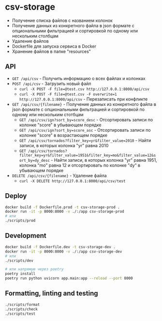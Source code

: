 # csv-storage

- Получение списка файлов с названием колонок
- Получение данных из конкретного файла в json формате с опциональными фильтрацией и сортировкой по одному или нескольким столбцам
- Удаление файлов
- Dockerfile для запуска сервиса в Docker
- Хранение файлов в папке "resources"

## API
- `GET /api/csv` - Получить информацию о всех файлах и колонках
- `POST /api/csv` - Загрузить новый файл
	- `curl -X POST -F file=@test.csv http://127.0.0.1:8000/api/csv`
	- `curl -X POST -F file=@test.csv -F overwrite=1 http://127.0.0.1:8000/api/csv` - Перезаписать при конфликте
- `GET /api/csv/{filename}` - Получение данных из конкретного файла в json формате с опциональными фильтрацией и сортировкой по одному или нескольким стотбцам
	- `GET /api/csv/ign?sort_by=score_desc` - Отсортировать записи по колонке "score" в убывающем порядке
	- `GET /api/csv/ign?sort_by=score_asc` - Отсортировать записи по колонке "score" в возрастающем порядке
	- `GET /api/csv/tornados?filter_key=yr&filter_value=2010` - Найти записи, в которых колонка "yr" равна 2010
	- `GET /api/csv/tornados?filter_key=yr&filter_value=1951&filter_key=mo&filter_value=12&sort_by=dy_desc` - Найти записи, в которых колонка "yr" равна 1951, колонка "mo" равна 12 и отсортировать по колонке "dy" в убывающем порядке
- `DELETE /api/csv/{filename}` - Удаление файла
	- `curl -X DELETE http://127.0.0.1:8000/api/csv/test`

## Deploy
```sh
docker build -f Dockerfile.prod -t csv-storage-prod .
docker run -it -p 8000:8000 -v ./:/app csv-storage-prod
# или
./scripts/prod
```

## Development
```sh
docker build -f Dockerfile.dev -t csv-storage-dev .
docker run -it -p 8000:8000 -v ./:/app csv-storage-dev
# или
./scripts/dev

# или напрямую через poetry
poetry install
poetry run python uvicorn app.main:app --reload --port 8000
```

## Formatting, linting and testing
```sh
./scripts/format
./scripts/check
./scripts/test
```
